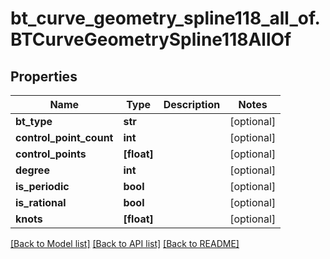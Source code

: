 # bt_curve_geometry_spline118_all_of.BTCurveGeometrySpline118AllOf

## Properties
Name | Type | Description | Notes
------------ | ------------- | ------------- | -------------
**bt_type** | **str** |  | [optional] 
**control_point_count** | **int** |  | [optional] 
**control_points** | **[float]** |  | [optional] 
**degree** | **int** |  | [optional] 
**is_periodic** | **bool** |  | [optional] 
**is_rational** | **bool** |  | [optional] 
**knots** | **[float]** |  | [optional] 

[[Back to Model list]](../README.md#documentation-for-models) [[Back to API list]](../README.md#documentation-for-api-endpoints) [[Back to README]](../README.md)


